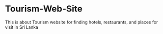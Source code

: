# Tourism-Web-Site
This is about Tourism website for finding hotels, restaurants, and places for visit in Sri Lanka
